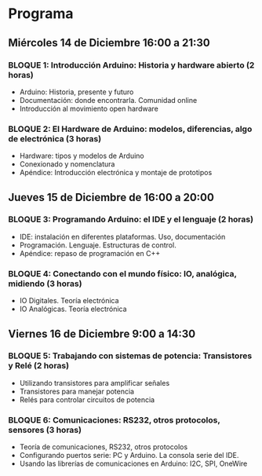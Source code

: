 # Programa

## Miércoles 14 de Diciembre 16:00 a 21:30

### BLOQUE 1: Introducción Arduino: Historia y hardware abierto (2 horas)
* Arduino: Historia, presente y futuro
* Documentación: donde encontrarla. Comunidad online
* Introducción al movimiento open hardware

### BLOQUE 2: El Hardware de Arduino: modelos, diferencias, algo de electrónica (3 horas)
* Hardware: tipos y modelos de Arduino
* Conexionado y nomenclatura
* Apéndice: Introducción electrónica y montaje de prototipos

## Jueves 15 de Diciembre de 16:00 a 20:00

### BLOQUE 3: Programando Arduino: el IDE y el lenguaje (2 horas)
* IDE: instalación en diferentes plataformas. Uso, documentación
* Programación. Lenguaje. Estructuras de control.
* Apéndice: repaso de programación en C++

### BLOQUE 4: Conectando con el mundo físico: IO, analógica, midiendo (3 horas)
* IO Digitales. Teoría electrónica
* IO Analógicas. Teoría electrónica

## Viernes 16 de Diciembre 9:00 a 14:30

### BLOQUE 5: Trabajando con sistemas de potencia: Transistores y Relé (2 horas)
* Utilizando transistores para amplificar señales
* Transistores para manejar potencia
* Relés para controlar circuitos de potencia

### BLOQUE 6: Comunicaciones: RS232, otros protocolos, sensores (3 horas)
* Teoría de comunicaciones, RS232, otros protocolos
* Configurando puertos serie: PC y Arduino. La consola serie del IDE.
* Usando las librerías de comunicaciones en Arduino: I2C, SPI, OneWire
